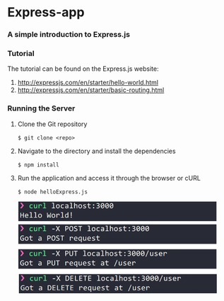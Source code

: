 # Express-app
### A simple introduction to Express.js

### Tutorial
The tutorial can be found on the Express.js website:
1. http://expressjs.com/en/starter/hello-world.html
2. http://expressjs.com/en/starter/basic-routing.html


### Running the Server
1. Clone the Git repository

   ```
   $ git clone <repo>
   ```
2. Navigate to the directory and install the dependencies 
   ```
   $ npm install
   ```
   
3. Run the application and access it through the browser or cURL
   ```
   $ node helloExpress.js
   ```   
   
   <img src="curl.png?raw=true" alt="cURL Commands" width="450px" align="left" />
